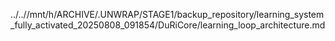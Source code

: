 ../..//mnt/h/ARCHIVE/.UNWRAP/STAGE1/backup_repository/learning_system_fully_activated_20250808_091854/DuRiCore/learning_loop_architecture.md